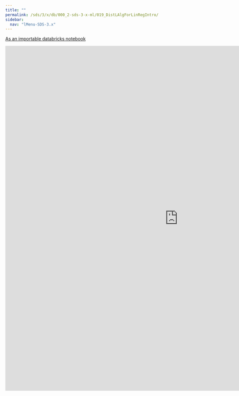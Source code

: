 ```yaml
---
title: ""
permalink: /sds/3/x/db/000_2-sds-3-x-ml/019_DistLAlgForLinRegIntro/
sidebar:
  nav: "lMenu-SDS-3.x"
---
```


[As an importable databricks notebook](https://lamastex.github.io/scalable-data-science/sds/3/x/db/000_2-sds-3-x-ml/019_DistLAlgForLinRegIntro.html)

<iframe src="https://lamastex.github.io/scalable-data-science/sds/3/x/db/000_2-sds-3-x-ml/019_DistLAlgForLinRegIntro.html" width="1080" height="1080" frameborder="0"></iframe>
